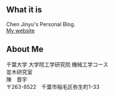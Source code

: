 ## What it is

Chen Jinyu's Personal Blog.<br/>
[My website](https://feketerigo96.com) 


## About Me

千葉大学 大学院工学研究院 機械工学コース<br/>
並木研究室<br/>
陳　晋宇<br/>
〒263-8522　千葉市稲毛区弥生町1-33<br/>
